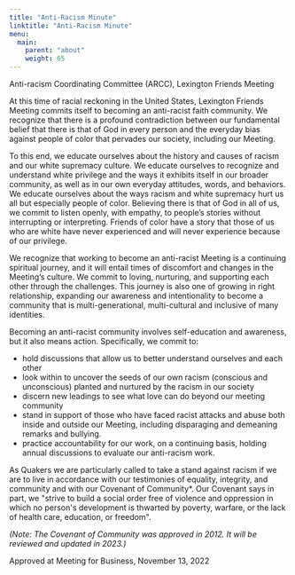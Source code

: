 ```yaml
---
title: "Anti-Racism Minute"
linktitle: "Anti-Racism Minute"
menu:
  main:
    parent: "about"
    weight: 65
---
```



Anti-racism Coordinating Committee (ARCC), Lexington Friends Meeting

At this time of racial reckoning in the United States, Lexington Friends
Meeting commits itself to becoming an anti-racist faith community. We recognize
that there is a profound contradiction between our fundamental belief that
there is that of God in every person and the everyday bias against people of
color that pervades our society, including our Meeting. 

To this end, we educate ourselves about the history and causes of racism and
our white supremacy culture. We educate ourselves to recognize and understand
white privilege and the ways it exhibits itself in our broader community, as
well as in our own everyday attitudes, words, and behaviors. We educate
ourselves about the ways racism and white supremacy hurt us all but especially
people of color. Believing there is that of God in all of us, we commit to
listen openly, with empathy, to people’s stories without interrupting or
interpreting. Friends of color have a story that those of us who are white have
never experienced and will never experience because of our privilege. 

We recognize that working to become an anti-racist Meeting is a continuing
spiritual journey, and it will entail times of discomfort and changes in the
Meeting’s culture. We commit to loving, nurturing, and supporting each other
through the challenges. This journey is also one of growing in right
relationship, expanding our awareness and intentionality to become a community
that is multi-generational, multi-cultural and inclusive of many identities. 

Becoming an anti-racist community involves self-education and awareness, but it
also means action. Specifically, we commit to:
* hold discussions that allow us to better understand ourselves and each other 
* look within to uncover the seeds of our own racism (conscious and unconscious) 
planted and nurtured by the racism in our society 
* discern new leadings to see what love can do beyond our meeting community 
* stand in support of those who have faced racist attacks and abuse both inside and 
outside our Meeting, including disparaging and demeaning remarks and bullying. 
* practice accountability for our work, on a continuing basis, holding annual discussions 
to evaluate our anti-racism work. 

As Quakers we are particularly called to take a stand against racism if we are
to live in accordance with our testimonies of equality, integrity, and
community and with our Covenant of Community*. Our Covenant says in part, we
"strive to build a social order free of violence and oppression in which no
person's development is thwarted by poverty, warfare, or the lack of health
care, education, or freedom".

*(Note: The Covenant of Community was approved in 2012. It will be reviewed and updated in 2023.)*

Approved at Meeting for Business, November 13, 2022 
